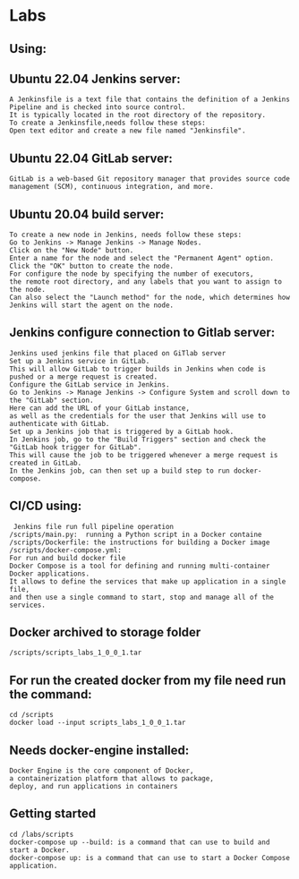 # Labs

## Using: 
## Ubuntu 22.04 Jenkins server:
	A Jenkinsfile is a text file that contains the definition of a Jenkins Pipeline and is checked into source control. 
	It is typically located in the root directory of the repository.
	To create a Jenkinsfile,needs follow these steps:
	Open text editor and create a new file named "Jenkinsfile".
## Ubuntu 22.04 GitLab server:
	GitLab is a web-based Git repository manager that provides source code management (SCM), continuous integration, and more.
## Ubuntu 20.04 build server:
	To create a new node in Jenkins, needs follow these steps:
	Go to Jenkins -> Manage Jenkins -> Manage Nodes.
	Click on the "New Node" button.
	Enter a name for the node and select the "Permanent Agent" option.
	Click the "OK" button to create the node.
	For configure the node by specifying the number of executors, 
	the remote root directory, and any labels that you want to assign to the node. 
	Can also select the "Launch method" for the node, which determines how Jenkins will start the agent on the node.
   
## Jenkins configure connection to Gitlab server: 
	Jenkins used jenkins file that placed on GiTlab server
	Set up a Jenkins service in GitLab. 
	This will allow GitLab to trigger builds in Jenkins when code is pushed or a merge request is created.
	Configure the GitLab service in Jenkins. 
	Go to Jenkins -> Manage Jenkins -> Configure System and scroll down to the "GitLab" section. 
	Here can add the URL of your GitLab instance, 
	as well as the credentials for the user that Jenkins will use to authenticate with GitLab.
	Set up a Jenkins job that is triggered by a GitLab hook. 
	In Jenkins job, go to the "Build Triggers" section and check the "GitLab hook trigger for GitLab". 
	This will cause the job to be triggered whenever a merge request is created in GitLab.
	In the Jenkins job, can then set up a build step to run docker-compose.

## CI/CD using:
     Jenkins file run full pipeline operation
	/scripts/main.py:  running a Python script in a Docker containe
	/scripts/Dockerfile: the instructions for building a Docker image
	/scripts/docker-compose.yml: 
	For run and build docker file
	Docker Compose is a tool for defining and running multi-container Docker applications. 
	It allows to define the services that make up application in a single file, 
	and then use a single command to start, stop and manage all of the services.
## Docker archived to storage folder 
	/scripts/scripts_labs_1_0_0_1.tar
## For run the created docker from my file need run the command:
	cd /scripts
	docker load --input scripts_labs_1_0_0_1.tar
 
## Needs docker-engine installed:
	Docker Engine is the core component of Docker, 
	a containerization platform that allows to package, 
	deploy, and run applications in containers
## Getting started
	cd /labs/scripts
	docker-compose up --build: is a command that can use to build and start a Docker. 
	docker-compose up: is a command that can use to start a Docker Compose application.
